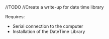 //TODO 
//Create a write-up for date time library 


Requires:
* Serial connection to the computer
* Installation of the DateTime Library
